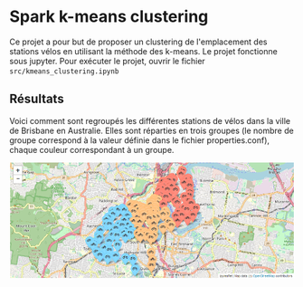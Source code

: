 #  Spark k-means clustering

Ce projet a pour but de proposer un clustering de l'emplacement des stations vélos en utilisant la méthode des k-means.
Le projet fonctionne sous jupyter.
Pour exécuter le projet, ouvrir le fichier ```src/kmeans_clustering.ipynb```

## Résultats
Voici comment sont regroupés les différentes stations de vélos dans la ville de Brisbane en Australie. Elles sont réparties en trois groupes (le nombre de groupe correspond à la valeur définie dans le fichier properties.conf), chaque couleur correspondant à un groupe.

![Carte des clusters](./results/map.png)
